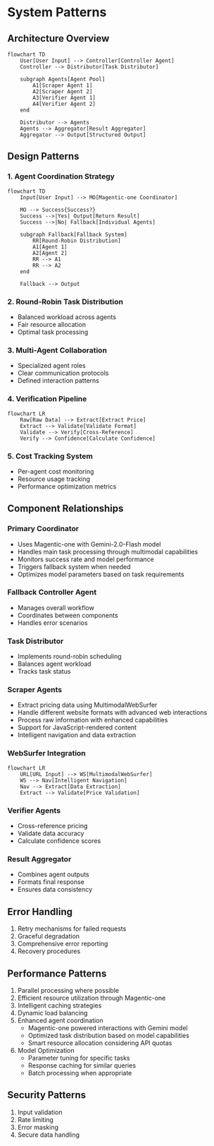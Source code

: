 # System Patterns

## Architecture Overview
```mermaid
flowchart TD
    User[User Input] --> Controller[Controller Agent]
    Controller --> Distributor[Task Distributor]
    
    subgraph Agents[Agent Pool]
        A1[Scraper Agent 1]
        A2[Scraper Agent 2]
        A3[Verifier Agent 1]
        A4[Verifier Agent 2]
    end
    
    Distributor --> Agents
    Agents --> Aggregator[Result Aggregator]
    Aggregator --> Output[Structured Output]
```

## Design Patterns

### 1. Agent Coordination Strategy
```mermaid
flowchart TD
    Input[User Input] --> MO[Magentic-one Coordinator]
    
    MO --> Success{Success?}
    Success -->|Yes| Output[Return Result]
    Success -->|No| Fallback[Individual Agents]
    
    subgraph Fallback[Fallback System]
        RR[Round-Robin Distribution]
        A1[Agent 1]
        A2[Agent 2]
        RR --> A1
        RR --> A2
    end
    
    Fallback --> Output
```

### 2. Round-Robin Task Distribution
- Balanced workload across agents
- Fair resource allocation
- Optimal task processing

### 3. Multi-Agent Collaboration
- Specialized agent roles
- Clear communication protocols
- Defined interaction patterns

### 4. Verification Pipeline
```mermaid
flowchart LR
    Raw[Raw Data] --> Extract[Extract Price]
    Extract --> Validate[Validate Format]
    Validate --> Verify[Cross-Reference]
    Verify --> Confidence[Calculate Confidence]
```

### 5. Cost Tracking System
- Per-agent cost monitoring
- Resource usage tracking
- Performance optimization metrics

## Component Relationships

### Primary Coordinator
- Uses Magentic-one with Gemini-2.0-Flash model
- Handles main task processing through multimodal capabilities
- Monitors success rate and model performance
- Triggers fallback system when needed
- Optimizes model parameters based on task requirements

### Fallback Controller Agent
- Manages overall workflow
- Coordinates between components
- Handles error scenarios

### Task Distributor
- Implements round-robin scheduling
- Balances agent workload
- Tracks task status

### Scraper Agents
- Extract pricing data using MultimodalWebSurfer
- Handle different website formats with advanced web interactions
- Process raw information with enhanced capabilities
- Support for JavaScript-rendered content
- Intelligent navigation and data extraction

### WebSurfer Integration
```mermaid
flowchart LR
    URL[URL Input] --> WS[MultimodalWebSurfer]
    WS --> Nav[Intelligent Navigation]
    Nav --> Extract[Data Extraction]
    Extract --> Validate[Price Validation]
```

### Verifier Agents
- Cross-reference pricing
- Validate data accuracy
- Calculate confidence scores

### Result Aggregator
- Combines agent outputs
- Formats final response
- Ensures data consistency

## Error Handling
1. Retry mechanisms for failed requests
2. Graceful degradation
3. Comprehensive error reporting
4. Recovery procedures

## Performance Patterns
1. Parallel processing where possible
2. Efficient resource utilization through Magentic-one
3. Intelligent caching strategies
4. Dynamic load balancing
5. Enhanced agent coordination
   - Magentic-one powered interactions with Gemini model
   - Optimized task distribution based on model capabilities
   - Smart resource allocation considering API quotas
6. Model Optimization
   - Parameter tuning for specific tasks
   - Response caching for similar queries
   - Batch processing when appropriate

## Security Patterns
1. Input validation
2. Rate limiting
3. Error masking
4. Secure data handling
